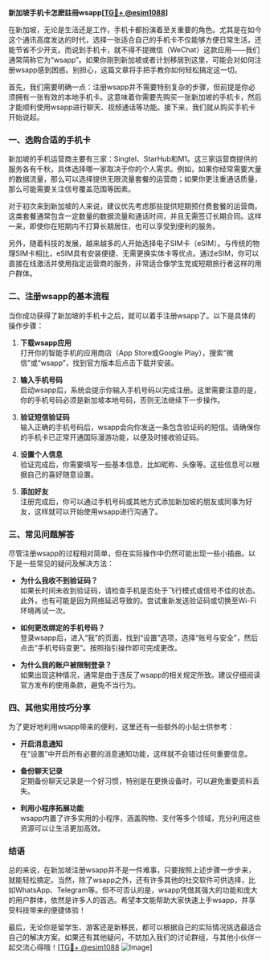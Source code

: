 **新加坡手机卡怎麽註冊wsapp[[TG💪+ @esim1088](https://t.me/s/esim1088)]**

在新加坡，无论是生活还是工作，手机卡都扮演着至关重要的角色。尤其是在如今这个通讯高度发达的时代，选择一张适合自己的手机卡不仅能够方便日常生活，还能节省不少开支。而说到手机卡，就不得不提微信（WeChat）这款应用——我们通常简称它为“wsapp”。如果你刚到新加坡或者计划移居到这里，可能会对如何注册wsapp感到困惑。别担心，这篇文章将手把手教你如何轻松搞定这一切。

首先，我们需要明确一点：注册wsapp并不需要特别复杂的步骤，但前提是你必须拥有一张有效的本地手机卡。这意味着你需要先购买一张新加坡的手机卡，然后才能顺利使用wsapp进行聊天、视频通话等功能。接下来，我们就从购买手机卡开始说起。

### 一、选购合适的手机卡

新加坡的手机运营商主要有三家：Singtel、StarHub和M1。这三家运营商提供的服务各有千秋，具体选择哪一家取决于你的个人需求。例如，如果你经常需要大量的数据流量，那么可以选择提供无限流量套餐的运营商；如果你更注重通话质量，那么可能需要关注信号覆盖范围等因素。

对于初次来到新加坡的人来说，建议优先考虑那些提供短期预付费套餐的运营商。这类套餐通常包含一定数量的数据流量和通话时间，并且无需签订长期合同。这样一来，即使你在短期内不打算长期居住，也可以享受到便利的服务。

另外，随着科技的发展，越来越多的人开始选择电子SIM卡（eSIM）。与传统的物理SIM卡相比，eSIM具有安装便捷、无需更换实体卡等优点。通过eSIM，你可以直接在线激活并使用指定运营商的服务，非常适合像学生党或短期旅行者这样的用户群体。

### 二、注册wsapp的基本流程

当你成功获得了新加坡的手机卡之后，就可以着手注册wsapp了。以下是具体的操作步骤：

1. **下载wsapp应用**  
   打开你的智能手机的应用商店（App Store或Google Play），搜索“微信”或“wsapp”，找到官方版本后点击下载并安装。

2. **输入手机号码**  
   启动wsapp后，系统会提示你输入手机号码以完成注册。这里需要注意的是，你的手机号码必须是新加坡本地号码，否则无法继续下一步操作。

3. **验证短信验证码**  
   输入正确的手机号码后，wsapp会向你发送一条包含验证码的短信。请确保你的手机卡已正常开通国际漫游功能，以便及时接收验证码。

4. **设置个人信息**  
   验证完成后，你需要填写一些基本信息，比如昵称、头像等。这些信息可以根据自己的喜好随意设置。

5. **添加好友**  
   注册完成后，你可以通过手机号码或其他方式添加新加坡的朋友或同事为好友，这样就可以开始使用wsapp进行沟通了。

### 三、常见问题解答

尽管注册wsapp的过程相对简单，但在实际操作中仍然可能出现一些小插曲。以下是一些常见的疑问及解决方法：

- **为什么我收不到验证码？**  
  如果长时间未收到验证码，请检查手机是否处于飞行模式或信号不佳的状态。此外，也有可能是因为网络延迟导致的。尝试重新发送验证码或切换至Wi-Fi环境再试一次。

- **如何更改绑定的手机号码？**  
  登录wsapp后，进入“我”的页面，找到“设置”选项，选择“账号与安全”，然后点击“手机号码变更”。按照指引操作即可完成更改。

- **为什么我的账户被限制登录？**  
  如果出现这种情况，通常是由于违反了wsapp的相关规定所致。建议仔细阅读官方发布的使用条款，避免不当行为。

### 四、其他实用技巧分享

为了更好地利用wsapp带来的便利，这里还有一些额外的小贴士供参考：

- **开启消息通知**  
  在“设置”中开启所有必要的消息通知功能，这样就不会错过任何重要信息。

- **备份聊天记录**  
  定期备份聊天记录是一个好习惯，特别是在更换设备时，可以避免重要资料丢失。

- **利用小程序拓展功能**  
  wsapp内置了许多实用的小程序，涵盖购物、支付等多个领域，充分利用这些资源可以让生活更加高效。

### 结语

总的来说，在新加坡注册wsapp并不是一件难事，只要按照上述步骤一步步来，就能轻松搞定。当然，除了wsapp之外，还有许多其他的社交软件可供选择，比如WhatsApp、Telegram等。但不可否认的是，wsapp凭借其强大的功能和庞大的用户群体，依然是许多人的首选。希望本文能帮助大家快速上手wsapp，并享受科技带来的便捷体验！

最后，无论你是留学生、游客还是新移民，都可以根据自己的实际情况挑选最适合自己的解决方案。如果还有其他疑问，不妨加入我们的讨论群组，与其他小伙伴一起交流心得哦！[[TG💪+ @esim1088](https://t.me/s/esim1088) ![Image](https://i.postimg.cc/4NQfJmqS/Snipaste-2025-05-13-00-14-12.png)]